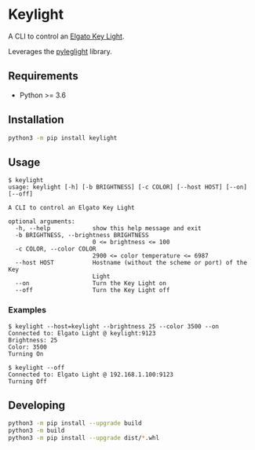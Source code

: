 # Keylight

A CLI to control an [Elgato Key Light](https://www.elgato.com/en/gaming/key-light).

Leverages the [pyleglight](https://gitlab.com/obviate.io/pyleglight) library.

## Requirements

* Python >= 3.6

## Installation

```bash
python3 -m pip install keylight
```

## Usage

```
$ keylight
usage: keylight [-h] [-b BRIGHTNESS] [-c COLOR] [--host HOST] [--on] [--off]

A CLI to control an Elgato Key Light

optional arguments:
  -h, --help            show this help message and exit
  -b BRIGHTNESS, --brightness BRIGHTNESS
                        0 <= brightness <= 100
  -c COLOR, --color COLOR
                        2900 <= color temperature <= 6987
  --host HOST           Hostname (without the scheme or port) of the Key
                        Light
  --on                  Turn the Key Light on
  --off                 Turn the Key Light off
```

### Examples

```
$ keylight --host=keylight --brightness 25 --color 3500 --on
Connected to: Elgato Light @ keylight:9123
Brightness: 25
Color: 3500
Turning On

$ keylight --off
Connected to: Elgato Light @ 192.168.1.100:9123
Turning Off
```

## Developing

```bash
python3 -m pip install --upgrade build
python3 -m build
python3 -m pip install --upgrade dist/*.whl 
```
